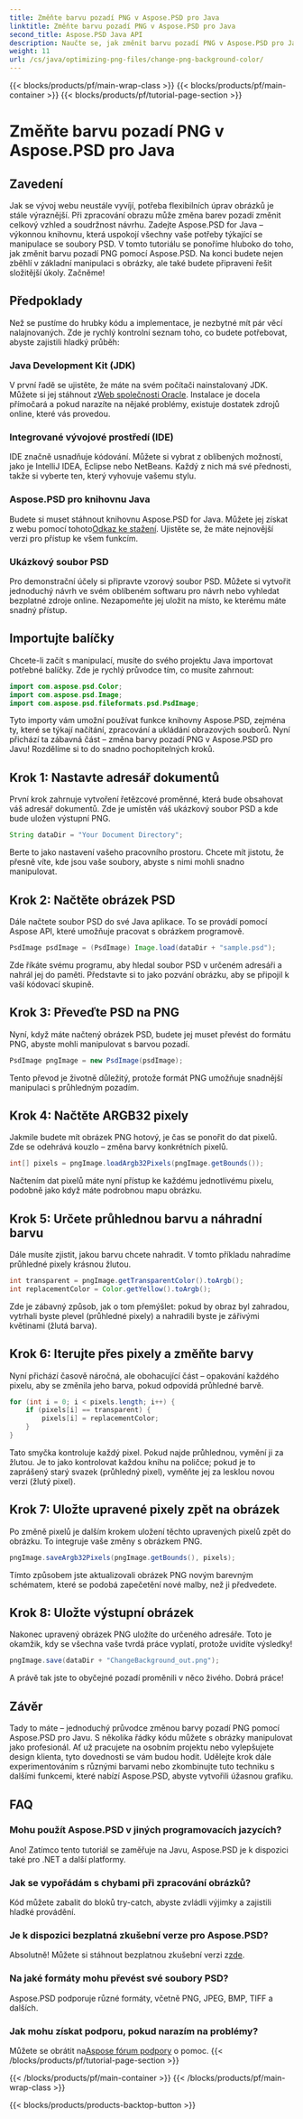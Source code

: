 ```yaml
---
title: Změňte barvu pozadí PNG v Aspose.PSD pro Java
linktitle: Změňte barvu pozadí PNG v Aspose.PSD pro Java
second_title: Aspose.PSD Java API
description: Naučte se, jak změnit barvu pozadí PNG v Aspose.PSD pro Java, pomocí tohoto podrobného průvodce. Součástí jsou jednoduché návody a praktické příklady.
weight: 11
url: /cs/java/optimizing-png-files/change-png-background-color/
---
```


{{< blocks/products/pf/main-wrap-class >}}
{{< blocks/products/pf/main-container >}}
{{< blocks/products/pf/tutorial-page-section >}}

# Změňte barvu pozadí PNG v Aspose.PSD pro Java

## Zavedení
Jak se vývoj webu neustále vyvíjí, potřeba flexibilních úprav obrázků je stále výraznější. Při zpracování obrazu může změna barev pozadí změnit celkový vzhled a soudržnost návrhu. Zadejte Aspose.PSD for Java – výkonnou knihovnu, která uspokojí všechny vaše potřeby týkající se manipulace se soubory PSD. V tomto tutoriálu se ponoříme hluboko do toho, jak změnit barvu pozadí PNG pomocí Aspose.PSD. Na konci budete nejen zběhlí v základní manipulaci s obrázky, ale také budete připraveni řešit složitější úkoly. Začněme!
## Předpoklady
Než se pustíme do hrubky kódu a implementace, je nezbytné mít pár věcí nalajnovaných. Zde je rychlý kontrolní seznam toho, co budete potřebovat, abyste zajistili hladký průběh:
### Java Development Kit (JDK)
 V první řadě se ujistěte, že máte na svém počítači nainstalovaný JDK. Můžete si jej stáhnout z[Web společnosti Oracle](https://www.oracle.com/java/technologies/javase-downloads.html). Instalace je docela přímočará a pokud narazíte na nějaké problémy, existuje dostatek zdrojů online, které vás provedou.
### Integrované vývojové prostředí (IDE)
IDE značně usnadňuje kódování. Můžete si vybrat z oblíbených možností, jako je IntelliJ IDEA, Eclipse nebo NetBeans. Každý z nich má své přednosti, takže si vyberte ten, který vyhovuje vašemu stylu.
### Aspose.PSD pro knihovnu Java
 Budete si muset stáhnout knihovnu Aspose.PSD for Java. Můžete jej získat z webu pomocí tohoto[Odkaz ke stažení](https://releases.aspose.com/psd/java/). Ujistěte se, že máte nejnovější verzi pro přístup ke všem funkcím.
### Ukázkový soubor PSD
Pro demonstrační účely si připravte vzorový soubor PSD. Můžete si vytvořit jednoduchý návrh ve svém oblíbeném softwaru pro návrh nebo vyhledat bezplatné zdroje online. Nezapomeňte jej uložit na místo, ke kterému máte snadný přístup.
## Importujte balíčky
Chcete-li začít s manipulací, musíte do svého projektu Java importovat potřebné balíčky. Zde je rychlý průvodce tím, co musíte zahrnout:
```java
import com.aspose.psd.Color;
import com.aspose.psd.Image;
import com.aspose.psd.fileformats.psd.PsdImage;
```
Tyto importy vám umožní používat funkce knihovny Aspose.PSD, zejména ty, které se týkají načítání, zpracování a ukládání obrazových souborů.
Nyní přichází ta zábavná část – změna barvy pozadí PNG v Aspose.PSD pro Javu! Rozdělíme si to do snadno pochopitelných kroků.
## Krok 1: Nastavte adresář dokumentů
První krok zahrnuje vytvoření řetězcové proměnné, která bude obsahovat váš adresář dokumentů. Zde je umístěn váš ukázkový soubor PSD a kde bude uložen výstupní PNG.
```java
String dataDir = "Your Document Directory";
```
Berte to jako nastavení vašeho pracovního prostoru. Chcete mít jistotu, že přesně víte, kde jsou vaše soubory, abyste s nimi mohli snadno manipulovat.
## Krok 2: Načtěte obrázek PSD
Dále načtete soubor PSD do své Java aplikace. To se provádí pomocí Aspose API, které umožňuje pracovat s obrázkem programově.
```java
PsdImage psdImage = (PsdImage) Image.load(dataDir + "sample.psd");
```
Zde říkáte svému programu, aby hledal soubor PSD v určeném adresáři a nahrál jej do paměti. Představte si to jako pozvání obrázku, aby se připojil k vaší kódovací skupině.
## Krok 3: Převeďte PSD na PNG
Nyní, když máte načtený obrázek PSD, budete jej muset převést do formátu PNG, abyste mohli manipulovat s barvou pozadí.
```java
PsdImage pngImage = new PsdImage(psdImage);
```
Tento převod je životně důležitý, protože formát PNG umožňuje snadnější manipulaci s průhledným pozadím.
## Krok 4: Načtěte ARGB32 pixely
Jakmile budete mít obrázek PNG hotový, je čas se ponořit do dat pixelů. Zde se odehrává kouzlo – změna barvy konkrétních pixelů.
```java
int[] pixels = pngImage.loadArgb32Pixels(pngImage.getBounds());
```
Načtením dat pixelů máte nyní přístup ke každému jednotlivému pixelu, podobně jako když máte podrobnou mapu obrázku.
## Krok 5: Určete průhlednou barvu a náhradní barvu
Dále musíte zjistit, jakou barvu chcete nahradit. V tomto příkladu nahradíme průhledné pixely krásnou žlutou.
```java
int transparent = pngImage.getTransparentColor().toArgb();
int replacementColor = Color.getYellow().toArgb();
```
Zde je zábavný způsob, jak o tom přemýšlet: pokud by obraz byl zahradou, vytrhali byste plevel (průhledné pixely) a nahradili byste je zářivými květinami (žlutá barva).
## Krok 6: Iterujte přes pixely a změňte barvy
Nyní přichází časově náročná, ale obohacující část – opakování každého pixelu, aby se změnila jeho barva, pokud odpovídá průhledné barvě.
```java
for (int i = 0; i < pixels.length; i++) {
    if (pixels[i] == transparent) {
        pixels[i] = replacementColor;
    }
}
```
Tato smyčka kontroluje každý pixel. Pokud najde průhlednou, vymění ji za žlutou. Je to jako kontrolovat každou knihu na poličce; pokud je to zaprášený starý svazek (průhledný pixel), vyměňte jej za lesklou novou verzi (žlutý pixel).
## Krok 7: Uložte upravené pixely zpět na obrázek
Po změně pixelů je dalším krokem uložení těchto upravených pixelů zpět do obrázku. To integruje vaše změny s obrázkem PNG.
```java
pngImage.saveArgb32Pixels(pngImage.getBounds(), pixels);
```
Tímto způsobem jste aktualizovali obrázek PNG novým barevným schématem, které se podobá zapečetění nové malby, než ji předvedete.
## Krok 8: Uložte výstupní obrázek
Nakonec upravený obrázek PNG uložíte do určeného adresáře. Toto je okamžik, kdy se všechna vaše tvrdá práce vyplatí, protože uvidíte výsledky!
```java
pngImage.save(dataDir + "ChangeBackground_out.png");
```
A právě tak jste to obyčejné pozadí proměnili v něco živého. Dobrá práce!
## Závěr
Tady to máte – jednoduchý průvodce změnou barvy pozadí PNG pomocí Aspose.PSD pro Javu. S několika řádky kódu můžete s obrázky manipulovat jako profesionál. Ať už pracujete na osobním projektu nebo vylepšujete design klienta, tyto dovednosti se vám budou hodit. Udělejte krok dále experimentováním s různými barvami nebo zkombinujte tuto techniku s dalšími funkcemi, které nabízí Aspose.PSD, abyste vytvořili úžasnou grafiku.
## FAQ
### Mohu použít Aspose.PSD v jiných programovacích jazycích?  
Ano! Zatímco tento tutoriál se zaměřuje na Javu, Aspose.PSD je k dispozici také pro .NET a další platformy.
### Jak se vypořádám s chybami při zpracování obrázků?  
Kód můžete zabalit do bloků try-catch, abyste zvládli výjimky a zajistili hladké provádění.
### Je k dispozici bezplatná zkušební verze pro Aspose.PSD?  
 Absolutně! Můžete si stáhnout bezplatnou zkušební verzi z[zde](https://releases.aspose.com/).
### Na jaké formáty mohu převést své soubory PSD?  
Aspose.PSD podporuje různé formáty, včetně PNG, JPEG, BMP, TIFF a dalších.
### Jak mohu získat podporu, pokud narazím na problémy?  
 Můžete se obrátit na[Aspose fórum podpory](https://forum.aspose.com/c/psd/34) o pomoc.
{{< /blocks/products/pf/tutorial-page-section >}}

{{< /blocks/products/pf/main-container >}}
{{< /blocks/products/pf/main-wrap-class >}}

{{< blocks/products/products-backtop-button >}}
